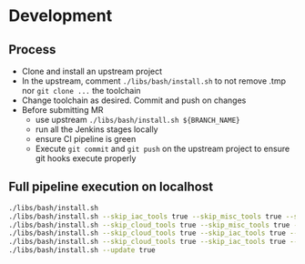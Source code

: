 # Development

## Process

- Clone and install an upstream project
- In the upstream, comment `./libs/bash/install.sh` to not remove .tmp nor `git clone ...` the toolchain
- Change toolchain as desired. Commit and push on changes
- Before submitting MR
  - use upstream `./libs/bash/install.sh ${BRANCH_NAME}`
  - run all the Jenkins stages locally
  - ensure CI pipeline is green
  - Execute `git commit` and `git push` on the upstream project to ensure git hooks execute properly

## Full pipeline execution on localhost

```sh
./libs/bash/install.sh
./libs/bash/install.sh --skip_iac_tools true --skip_misc_tools true --skip_system_tools true
./libs/bash/install.sh --skip_cloud_tools true --skip_misc_tools true --skip_system_tools true
./libs/bash/install.sh --skip_cloud_tools true --skip_iac_tools true --skip_system_tools true
./libs/bash/install.sh --skip_cloud_tools true --skip_iac_tools true --skip_misc_tools true
./libs/bash/install.sh --update true
```
